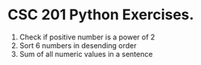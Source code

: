 # CSC 201 Python Exercises.

1. Check if positive number is a power of 2
2. Sort 6 numbers in desending order
3. Sum of all numeric values in a sentence
